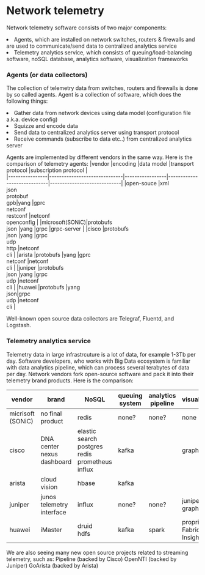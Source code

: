 # Network telemetry
Network telemetry software consists of two major components:
<li> Agents, which are installed on network switches, routers & firewalls and are used to communicate/send data to centralized analytics service
<li> Telemetry analytics service, which consists of queuing/load-balancing software, noSQL database, analytics software, visualization frameworks 

### Agents (or data collectors)
The collection of telemetry data from switches, routers and firewalls is done by so called agents. Agent is a collection of software, which does the following things:
<li> Gather data from network devices using data model (configuration file a.k.a. device config)
<li> Squizze and encode data
<li> Send data to centralized analytics server using transport protocol
<li> Receive commands (subscribe to data etc..) from centralized analytics server 
  
Agents are implemented by different vendors in the same way. Here is the comparison of telemetry agents:
|vendor		       |encoding                      |data model       |transport protocol           |subscription protocol        |       
|----------------|------------------------------|-----------------|-----------------------------|-----------------------------|
|open-souce	     |xml<br>json<br>protobuf<br>gpb|yang             |gprc<br>netconf<br>restconf  |netconf<br>openconfig        |
|microsoft(SONiC)|protobufs<br>json             |yang             |grpc                         |grpc-server                  |
|cisco    	     |protobufs<br>json             |yang             |grpc<br>udp<br>http          |netconf<br>cli               |
|arista    	     |protobufs                     |yang             |gprc<br>netconf              |netconf<br>cli               |
|juniper   	     |protobufs<br>json             |yang             |grpc<br>udp                  |netconf<br>cli               |
|huawei   	     |protobufs                     |yang<br>json<xml>|grpc<br>udp                  |netconf<br>cli               |
  
Well-known open source data collectors are Telegraf, Fluentd, and Logstash.

### Telemetry analytics service
Telemetry data in large infrastrcuture is a lot of data, for example 1-3Tb per day. Software developers, who works with Big Data ecosystem is familiar with data analytics pipeline, which can process several terabytes of data per day. 
Network vendors fork open-source software and pack it into their telemetry brand products. Here is the comparison:
  
|vendor		        |brand                        |NoSQL                              |queuing system  |analytics pipeline	  |visualization              |               
|-----------------|-----------------------------|-----------------------------------|----------------|----------------------|---------------------------|
|micrisoft (SONiC)|no final product             |redis                              |none?           |none?                 |none                       |
|cisco			      |DNA center<br>nexus dashboard|elastic search<br>postgres<br>redis<br>prometheus<br>influx|kafka  			   |                      |graphana                   |
|arista			      |cloud vision                 |hbase	                            |kafka 		       |                      |                           |                         
|juniper		      |junos telemetry interface    |influx   	                        |none? 			     |none?                 |juniper graphana           |                        
|huawei 		      |iMaster                      |druid<br>hdfs                      |kafka   	       |spark                 |proprietary Fabric Insight |


We are also seeing many new open source projects related to streaming telemetry, such as:
Pipeline (backed by Cisco)
OpenNTI (backed by Juniper)
GoArista (backed by Arista)
